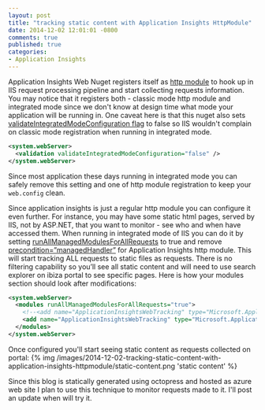 ```yaml
---
layout: post
title: "tracking static content with Application Insights HttpModule"
date: 2014-12-02 12:01:01 -0800
comments: true
published: true
categories: 
- Application Insights
---
```

Application Insights Web Nuget registers itself as [http module](http://msdn.microsoft.com/en-us/library/vstudio/ms227673.aspx) to hook up in IIS request processing pipeline and start collecting requests information. You may notice that it registers both - classic mode http module and integrated mode since we don't know at design time what mode your application will be running in. One caveat here is that this nuget also sets [validateIntegratedModeConfiguration flag](http://msdn.microsoft.com/en-us/library/bb422433.aspx) to false so IIS wouldn't complain on classic mode registration when running in integrated mode.

``` xml
<system.webServer>
  <validation validateIntegratedModeConfiguration="false" />
</system.webServer>
```

Since most application these days running in integrated mode you can safely remove this setting and one of http module registration to keep your ```web.config``` clean.

Since application insights is just a regular http module you can configure it even further. For instance, you may have some static html pages, served by IIS, not by ASP.NET, that you want to monitor - see who and when have accessed them. When running in integrated mode of IIS you can do it by setting [runAllManagedModulesForAllRequests](http://www.iis.net/configreference/system.webserver/modules) to true and remove [precondition=”managedHandler”](http://msdn.microsoft.com/en-us/library/ms690693.aspx) for Application Insights http module. This will start tracking ALL requests to static files as requests. There is no filtering capability so you’ll see all static content and will need to use search explorer on ibiza portal to see specific pages. Here is how your modules section should look after modifications:
``` xml
<system.webServer>
  <modules runAllManagedModulesForAllRequests="true">
    <!--<add name="ApplicationInsightsWebTracking" type="Microsoft.ApplicationInsights.Extensibility.Web.RequestTracking.WebRequestTrackingModule, Microsoft.ApplicationInsights.Extensibility.Web" preCondition="managedHandler" />-->
    <add name="ApplicationInsightsWebTracking" type="Microsoft.ApplicationInsights.Extensibility.Web.RequestTracking.WebRequestTrackingModule, Microsoft.ApplicationInsights.Extensibility.Web" />
  </modules>
</system.webServer>
```
Once configured you'll start seeing static content as requests collected on portal:
{% img /images/2014-12-02-tracking-static-content-with-application-insights-httpmodule/static-content.png 'static content' %}

Since this blog is statically generated using octopress and hosted as azure web site I plan to use this technique to monitor requests made to it. I'll post an update when will try it.